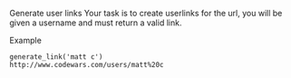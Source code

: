 Generate user links
Your task is to create userlinks for the url, you will be given a username and must return a valid link.

Example
```
generate_link('matt c')
http://www.codewars.com/users/matt%20c
```
